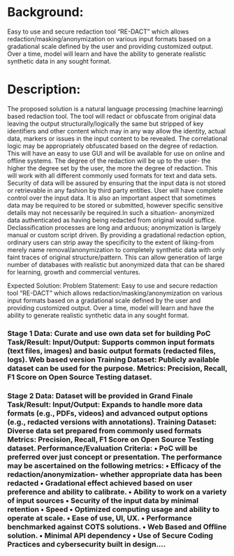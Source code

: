 # Background:
 Easy to use and secure redaction tool “RE-DACT” which allows redaction/masking/anonymization on various input formats based on a gradational scale defined by the user and providing customized output.  Over a time, model will learn and have the ability to generate realistic synthetic data in any sought format. 

# Description:
 The proposed solution is a natural language processing (machine learning) based redaction tool. The tool will redact or obfuscate from original data leaving the output structurally/logically the same but stripped of key identifiers and other content which may in any way allow the identity, actual data, markers or issues in the input content to be revealed. The correlational logic may be appropriately obfuscated based on the degree of redaction. This will have an easy to use GUI and will be available for use on online and offline systems. The degree of the redaction will be up to the user- the higher the degree set by the user, the more the degree of redaction. This will work with all different commonly used formats for text and data sets. Security of data will be assured by ensuring that the input data is not stored or retrievable in any fashion by third party entities. User will have complete control over the input data. It is also an important aspect that sometimes data may be required to be stored or submitted, however specific sensitive details may not necessarily be required.In such a situation- anonymized data authenticated as having being redacted from original would suffice. Declassification processes are long and arduous; anonymization is largely manual or custom script driven. By providing a gradational redaction option, ordinary users can strip away the specificity to the extent of liking-from merely name removal/anonymization to completely synthetic data with only faint traces of original structure/pattern. This can allow generation of large number of databases with realistic but anonymized data that can be shared for learning, growth and commercial ventures.

 Expected Solution: Problem Statement: Easy to use and secure redaction tool “RE-DACT” which allows redaction/masking/anonymization on various input formats based on a gradational scale defined by the user and providing customized output. Over a time, model will learn and have the ability to generate realistic synthetic data in any sought format. 

### Stage 1 Data: Curate and use own data set for building PoC Task/Result: Input/Output: Supports common input formats (text files, images) and basic output formats (redacted files, logs). Web based version Training Dataset: Publicly available dataset can be used for the purpose. Metrics: Precision, Recall, F1 Score on Open Source Testing dataset.

### Stage 2 Data: Dataset will be provided in Grand Finale Task/Result: Input/Output: Expands to handle more data formats (e.g., PDFs, videos) and advanced output options (e.g., redacted versions with annotations). Training Dataset: Diverse data set prepared from commonly used formats Metrics: Precision, Recall, F1 Score on Open Source Testing dataset. Performance/Evaluation Criteria: • PoC will be preferred over just concept or presentation. The performance may be ascertained on the following metrics: • Efficacy of the redaction/anonymization- whether appropriate data has been redacted • Gradational effect achieved based on user preference and ability to calibrate. • Ability to work on a variety of input sources • Security of the input data by minimal retention • Speed • Optimized computing usage and ability to operate at scale. • Ease of use, UI, UX. • Performance benchmarked against COTS solutions. • Web Based and Offline solution. • Minimal API dependency • Use of Secure Coding Practices and cybersecurity built in design....
